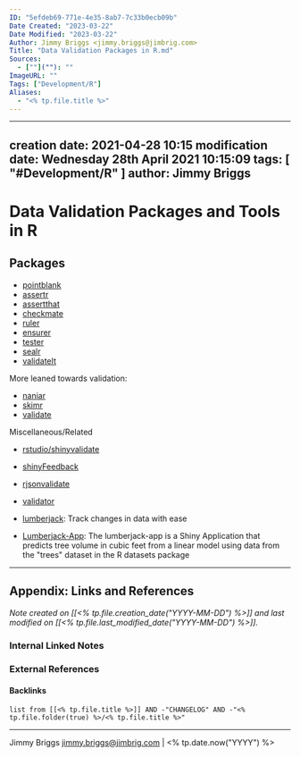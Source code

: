 ```yaml
---
ID: "5efdeb69-771e-4e35-8ab7-7c33b0ecb09b"
Date Created: "2023-03-22"
Date Modified: "2023-03-22"
Author: Jimmy Briggs <jimmy.briggs@jimbrig.com>
Title: "Data Validation Packages in R.md"
Sources: 
  - [""](""): ""
ImageURL: ""
Tags: ["Development/R"]
Aliases:
  - "<% tp.file.title %>"
---
```


---
creation date: 2021-04-28 10:15
modification date: Wednesday 28th April 2021 10:15:09
tags: [ "#Development/R" ]
author: Jimmy Briggs
---

# Data Validation Packages and Tools in R

## Packages

- [pointblank](https:/github.com/rich-iannone/pointblank)
- [assertr](https://github.com/ropensci/assertr)
- [assertthat](https://github.com/hadley/assertthat)
- [checkmate](https://github.com/mllg/checkmate)
- [ruler](https://github.com/echasnovski/ruler)
- [ensurer](https://github.com/smbache/ensurer)
- [tester](https://github.com/gastonstat/tester)
- [sealr](https://github.com/uribo/sealr)
- [validateIt](https://github.com/Luwei-Ying/validateIt)

More leaned towards validation:

- [naniar](https://github.com/njtierney/naniar)
- [skimr](https://github.com/ropensci/skimr)
- [validate](https://github.com/data-cleaning/validate)

Miscellaneous/Related

- [rstudio/shinyvalidate](https://github.com/rstudio/shinyvalidate)

- [shinyFeedback](https://github.com/merlinoa/shinyFeedback)

- [rjsonvalidate](https://github.com/ropensci/jsonvalidate)

- [validator](https://github.com/manybabies/validator)

- [lumberjack](https://github.com/markvanderloo/lumberjack): Track changes in data with ease

- [Lumberjack-App](https://github.com/jcweaver5/ShinyApp-Lumberjack-App): The lumberjack-app is a Shiny Application that predicts tree volume in cubic feet from a linear model using data from the "trees" dataset in the R datasets package

***

## Appendix: Links and References

*Note created on [[<% tp.file.creation_date("YYYY-MM-DD") %>]] and last modified on [[<% tp.file.last_modified_date("YYYY-MM-DD") %>]].*

### Internal Linked Notes

### External References

#### Backlinks

```dataview
list from [[<% tp.file.title %>]] AND -"CHANGELOG" AND -"<% tp.file.folder(true) %>/<% tp.file.title %>"
```


***

Jimmy Briggs <jimmy.briggs@jimbrig.com> | <% tp.date.now("YYYY") %>